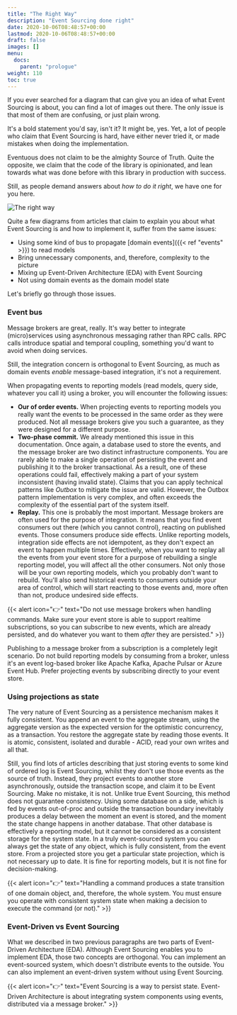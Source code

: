 ```yaml
---
title: "The Right Way"
description: "Event Sourcing done right"
date: 2020-10-06T08:48:57+00:00
lastmod: 2020-10-06T08:48:57+00:00
draft: false
images: []
menu:
  docs:
    parent: "prologue"
weight: 110
toc: true
---
```


If you ever searched for a diagram that can give you an idea of what Event Sourcing is about, you can find a lot of images out there. The only issue is that most of them are confusing, or just plain wrong.

It's a bold statement you'd say, isn't it? It might be, yes. Yet, a lot of people who claim that Event Sourcing is hard, have either never tried it, or made mistakes when doing the implementation.

Eventuous does not claim to be the almighty Source of Truth. Quite the opposite, we claim that the code of the library is opinionated, and lean towards what was done before with this library in production with success.

Still, as people demand answers about _how to do it right_, we have one for you here.

![The right way](/images/the-right-way.png)

Quite a few diagrams from articles that claim to explain you about what Event Sourcing is and how to implement it, suffer from the same issues:

- Using some kind of bus to propagate [domain events]({{< ref "events" >}}) to read models
- Bring unnecessary components, and, therefore, complexity to the picture
- Mixing up Event-Driven Architecture (EDA) with Event Sourcing
- Not using domain events as the domain model state

Let's briefly go through those issues.

### Event bus

Message brokers are great, really. It's way better to integrate (micro)services using asynchronous messaging rather than RPC calls. RPC calls introduce spatial and temporal coupling, something you'd want to avoid when doing services.

Still, the integration concern is orthogonal to Event Sourcing, as much as domain events _enable_ message-based integration, it's not a requirement.

When propagating events to reporting models (read models, query side, whatever you call it) using a broker, you will encounter the following issues:
- **Our of order events.** When projecting events to reporting models you really want the events to be processed in the same order as they were produced. Not all message brokers give you such a guarantee, as they were designed for a different purpose.
- **Two-phase commit.** We already mentioned this issue in this documentation. Once again, a database used to store the events, and the message broker are two distinct infrastructure components. You are rarely able to make a single operation of persisting the event and publishing it to the broker transactional. As a result, one of these operations could fail, effectively making a part of your system inconsistent (having invalid state). Claims that you can apply technical patterns like _Outbox_ to mitigate the issue are valid. However, the Outbox pattern implementation is very complex, and often exceeds the complexity of the essential part of the system itself.
- **Replay.** This one is probably the most important. Message brokers are often used for the purpose of integration. It means that you find event consumers out there (which you cannot control), reacting on published events. Those consumers produce side effects. Unlike reporting models, integration side effects are not idempotent, as they don't expect an event to happen multiple times. Effectively, when you want to replay all the events from your event store for a purpose of rebuilding a single reporting model, you will affect all the other consumers. Not only those will be your own reporting models, which you probably don't want to rebuild. You'll also send historical events to consumers outside your area of control, which will start reacting to those events and, more often than not, produce undesired side effects.

{{< alert icon="👉" text="Do not use message brokers when handling commands. Make sure your event store is able to support realtime subscriptions, so you can subscribe to new events, which are already persisted, and do whatever you want to them <i>after</i> they are persisted." >}}

Publishing to a message broker from a subscription is a completely legit scenario. Do not build reporting models by consuming from a broker, unless it's an event log-based broker like Apache Kafka, Apache Pulsar or Azure Event Hub. Prefer projecting events by subscribing directly to your event store.

### Using projections as state

The very nature of Event Sourcing as a persistence mechanism makes it fully consistent. You append an event to the aggregate stream, using the aggregate version as the expected version for the optimistic concurrency, as a transaction. You restore the aggregate state by reading those events. It is atomic, consistent, isolated and durable - ACID, read your own writes and all that.

Still, you find lots of articles describing that just storing events to some kind of ordered log is Event Sourcing, whilst they don't use those events as the source of truth. Instead, they project events to another store asynchronously, outside the transaction scope, and claim it to be Event Sourcing. Make no mistake, it is not. Unlike true Event Sourcing, this method does not guarantee consistency. Using some database on a side, which is fed by events out-of-proc and outside the transaction boundary inevitably produces a delay between the moment an event is stored, and the moment the state change happens in another database. That other database is effectively a reporting model, but it cannot be considered as a consistent storage for the system state. In a truly event-sourced system you can always get the state of any object, which is fully consistent, from the event store. From a projected store you get a particular state projection, which is not necessary up to date. It is fine for reporting models, but it is not fine for decision-making.

{{< alert icon="👉" text="Handling a command produces a state transition of one domain object, and, therefore, the whole system. You must ensure you operate with consistent system state when making a decision to execute the command (or not)." >}}

### Event-Driven vs Event Sourcing

What we described in two previous paragraphs are two parts of Event-Driven Architecture (EDA). Although Event Sourcing enables you to implement EDA, those two concepts are orthogonal. You can implement an event-sourced system, which doesn't distribute events to the outside. You can also implement an event-driven system without using Event Sourcing.

{{< alert icon="👉" text="Event Sourcing is a way to persist state. Event-Driven Architecture is about integrating system components using events, distributed via a message broker." >}}

